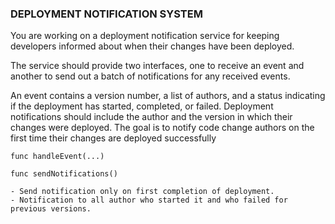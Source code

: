 ### DEPLOYMENT NOTIFICATION SYSTEM
You are working on a deployment notification service for keeping developers informed about when their changes have been deployed.

The service should provide two interfaces, one to receive an event and another to send out a batch of notifications for any received events.

An event contains a version number, a list of authors, and a status indicating if the deployment has started, completed, or failed.
Deployment notifications should include the author and the version in which their changes were deployed.
The goal is to notify code change authors on the first time their changes are deployed successfully


```text
func handleEvent(...)

func sendNotifications()
```

```
- Send notification only on first completion of deployment.
- Notification to all author who started it and who failed for previous versions.
```